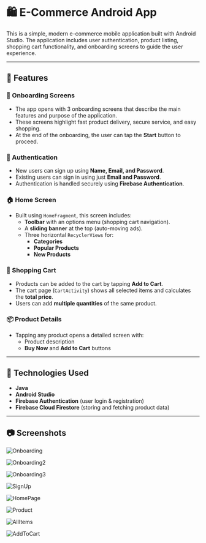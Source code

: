 # 🛍️ E-Commerce Android App

This is a simple, modern e-commerce mobile application built with Android Studio. The application includes user authentication, product listing, shopping cart functionality, and onboarding screens to guide the user experience.

-------------------------------------------------------------

## 🚀 Features

### 📱 Onboarding Screens
- The app opens with 3 onboarding screens that describe the main features and purpose of the application.
- These screens highlight fast product delivery, secure service, and easy shopping.
- At the end of the onboarding, the user can tap the **Start** button to proceed.

### 👤 Authentication
- New users can sign up using **Name, Email, and Password**.
- Existing users can sign in using just **Email and Password**.
- Authentication is handled securely using **Firebase Authentication**.

### 🏠 Home Screen
- Built using `HomeFragment`, this screen includes:
  - **Toolbar** with an options menu (shopping cart navigation).
  - A **sliding banner** at the top (auto-moving ads).
  - Three horizontal `RecyclerViews` for:
    - **Categories**
    - **Popular Products**
    - **New Products**

### 🛒 Shopping Cart
- Products can be added to the cart by tapping **Add to Cart**.
- The cart page (`CartActivity`) shows all selected items and calculates the **total price**.
- Users can add **multiple quantities** of the same product.

### 📦 Product Details
- Tapping any product opens a detailed screen with:
  - Product description
  - **Buy Now** and **Add to Cart** buttons

---

## 🔧 Technologies Used

- **Java**
- **Android Studio**
- **Firebase Authentication** (user login & registration)
- **Firebase Cloud Firestore** (storing and fetching product data)

---

## 📷 Screenshots
 
![Onboarding](Project_Photos/screenshot_onboarding1.png)

![Onboarding2](Project_Photos/screenshot_onboarding2.png) 

![Onboarding3](Project_Photos/screenshot_onboarding3.png)

![SignUp](Project_Photos/screenshot_Sign_Up.png)

![HomePage](Project_Photos/screenshot_Home_Page.png)

![Product](Project_Photos/screenshot_product.png)

![AllItems](Project_Photos/screenshot_All_Items.png)

![AddToCart](Project_Photos/screenshot_Add_To_Cart.png)










